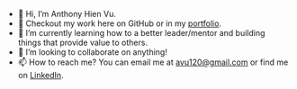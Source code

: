 - 👋 Hi, I’m Anthony Hien Vu.
- 👀 Checkout my work here on GitHub or in my [portfolio](https://avu120.github.io/portfolio/).
- 🌱 I’m currently learning how to a better leader/mentor and building things that provide value to others.
- 💞️ I’m looking to collaborate on anything! 
- 📫 How to reach me? You can email me at avu120@gmail.com or find me on [LinkedIn](https://www.linkedin.com/in/anthony-hien-vu/).
<!---
AVu120/AVu120 is a ✨ special ✨ repository because its `README.md` (this file) appears on your GitHub profile.
You can click the Preview link to take a look at your changes.
--->
